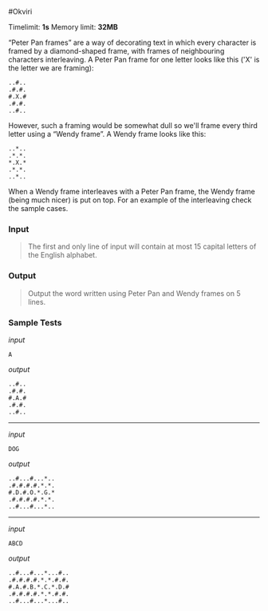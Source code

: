 #Okviri

Timelimit: **1s** Memory limit: **32MB**

“Peter Pan frames” are a way of decorating text in which every character is framed by a diamond-shaped
frame, with frames of neighbouring characters interleaving. A Peter Pan frame for one letter
looks like this ('X' is the letter we are framing):

```
..#..
.#.#.
#.X.#
.#.#.
..#.. 
```

However, such a framing would be somewhat dull so we'll frame every third letter using a “Wendy
frame”. A Wendy frame looks like this: 

```
..*..
.*.*.
*.X.*
.*.*.
..*.. 
```

When a Wendy frame interleaves with a Peter Pan frame, the Wendy frame (being much nicer) is
put on top. For an example of the interleaving check the sample cases. 

### Input
> The first and only line of input will contain at most 15 capital letters of the English alphabet. 

### Output
> Output the word written using Peter Pan and Wendy frames on 5 lines. 

### Sample Tests
_input_

```
A
```

_output_

```
..#..
.#.#.
#.A.#
.#.#.
..#..
```

---


_input_

```
DOG
```

_output_

```
..#...#...*..
.#.#.#.#.*.*.
#.D.#.O.*.G.*
.#.#.#.#.*.*.
..#...#...*.. 
```

---

_input_

```
ABCD
```

_output_

```
..#...#...*...#..
.#.#.#.#.*.*.#.#.
#.A.#.B.*.C.*.D.#
.#.#.#.#.*.*.#.#.
..#...#...*...#.. 
```